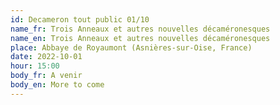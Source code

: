 ```yaml
---
id: Decameron tout public 01/10
name_fr: Trois Anneaux et autres nouvelles décaméronesques
name_en: Trois Anneaux et autres nouvelles décaméronesques
place: Abbaye de Royaumont (Asnières-sur-Oise, France)
date: 2022-10-01
hour: 15:00
body_fr: A venir
body_en: More to come
---
```

